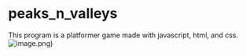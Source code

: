# peaks_n_valleys
This program is a platformer game made with javascript, html, and css.
![image](https://user-images.githubusercontent.com/77479441/137244485-b8efd2a1-cfd5-41ab-aea8-fcd648e78878.png).png)
